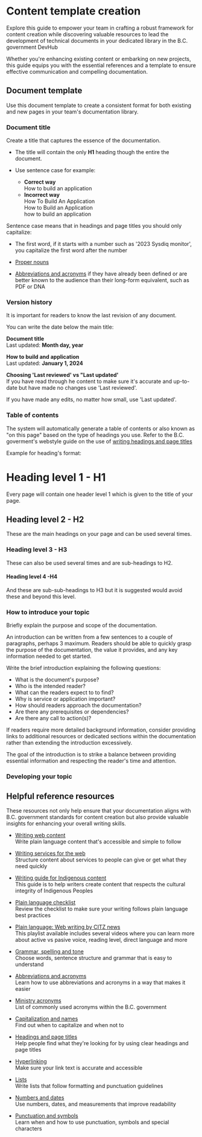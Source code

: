<!-- This is a work in progress not ready for publishing 

Guide written by Pilar Solares Velasco  -->
# Content template creation 
Explore this  guide to empower your team in crafting a robust framework for content creation while discovering valuable resources to lead the development of technical documents in your dedicated library in the B.C. government DevHub

Whether you're enhancing existing content or embarking on new projects, this guide equips you with the essential references and a template to ensure effective communication and compelling documentation.

## Document template
Use this document template to create a consistent format for both existing and new pages in your team's documentation library.

### Document title
Create a title that captures the essence of the documentation.

* The title will contain the only  **H1** heading though the entire the document. 

* Use sentence case for example: 

    * **Correct way**  
     How to build an application 
    * **Incorrect way**  
How To Build An Application  
How to Build an Application   
how to build an application 

Sentence case means that in headings and page titles you should only capitalize:

* The first word, if it starts with a number such as '2023 Sysdiq monitor', you capitalize the first word after the number

* [Proper nouns](https://www2.gov.bc.ca/gov/content/governments/services-for-government/service-experience-digital-delivery/web-content-development-guides/web-style-guide/writing-guide/capitalization)

* [Abbreviations and acronyms](https://www2.gov.bc.ca/gov/content/governments/services-for-government/service-experience-digital-delivery/web-content-development-guides/web-style-guide/writing-guide/abbreviations) if they have already been defined or are better known to the audience than their long-form equivalent, such as PDF or DNA 

### Version history
It is important for readers to know the last revision of any document.  

You can write the date below the main title:

**Document title**  
Last updated: **Month day, year**


**How to build and application**  
Last updated: **January 1, 2024**

**Choosing 'Last reviewed' vs "Last updated'**<br>
If you have read through he content to make sure it's accurate and up-to-date but have made no changes use 'Last reviewed'.

If you have made any edits, no matter how small, use 'Last updated'. 


### Table of contents
The system will automatically generate a table of contents or also known as "on this page" based on the type of headings you use.  Refer to the B.C. goverment's webstyle guide on the use of [writing headings and page titles](https://www2.gov.bc.ca/gov/content/governments/services-for-government/service-experience-digital-delivery/web-content-development-guides/web-style-guide/writing-guide/headings)

Example for heading's format: 

# Heading level 1 - H1  
Every page will contain one header level 1 which is given to the title of your page.

## Heading level 2 - H2
These are the main headings on your page and can be used several times.

### Heading level 3 - H3
These can also be used several times and are sub-headings to H2.

#### Heading level 4 -H4 
And these are sub-sub-headings to H3 but it is suggested would avoid these and beyond this level.

### How to introduce your topic
Briefly explain the purpose and scope of the documentation. 

An  introduction can be written from a few sentences to a couple of paragraphs, perhaps 3 maximum.  Readers should be able to quickly grasp the purpose of the documentation, the value it provides, and any key information needed to get started.

Write the brief introduction explaining the following questions: 

* What is the document's purpose? 
* Who is the intended reader? 
* What can the readers expect to to find? 
* Why is service or application important? 
* How should readers approach the documentation?
* Are there any prerequisites or dependencies?
* Are there any call to action(s)? 

If readers require more detailed background information, consider providing links to additional resources or dedicated sections within the documentation rather than extending the introduction excessively.

The goal of the introduction is to strike a balance between providing essential information and respecting the reader's time and attention.

### Developing your topic 
<!-- ## Getting started
### About us
* Introduce the team or project.
### Installation guide
* Provide step-by-step instructions for setting up the system.
* List prerequisites and system requirements.

## Core concepts
### Service definition
* Clearly define the purpose and functionality of the service.
### Key features
* Highlight the main functionalities and advantages.

## User guide
### How to use
* Break down usage into clear, actionable steps.
### Troubleshooting
* Address common issues and provide solutions.
### FAQs
* Compile frequently asked questions and concise answers.

## Advanced configuration (if applicable)
### Customization
* Guide on how to tailor the service to specific needs.
### Integration
* Provide instructions for integrating with other systems.

## Best practices
### Coding standards
* If applicable, provide guidelines for coding and contributions.
### Security guidelines
* Highlight security best practices.

## References
### Glossary
* Define technical terms used in the documentation.
### External resources
* Provide links to relevant external documentation or tools.

## Contact information
* Include contact details for support or further inquiries.
 -->
## Helpful reference resources
These resources not only help ensure that your documentation aligns with B.C. government standards for content creation but also provide valuable insights for enhancing your overall writing skills.

* [Writing web content](https://www2.gov.bc.ca/gov/content/governments/services-for-government/service-experience-digital-delivery/web-content-development-guides/web-style-guide/writing-guide/writing-web-content)<br>Write plain language content that's accessible and simple to follow

* [Writing services for the web](https://www2.gov.bc.ca/gov/content/governments/services-for-government/service-experience-digital-delivery/web-content-development-guides/web-style-guide/writing-guide/web-services)<br>Structure content about services to people can give or get what they need quickly

* [Writing guide for Indigenous content](https://www2.gov.bc.ca/gov/content/governments/services-for-government/service-experience-digital-delivery/web-content-development-guides/web-style-guide/writing-guide-for-indigenous-content) <br> This guide is to help writers create content that respects the cultural integrity of Indigenous Peoples

* [Plain language checklist](https://www2.gov.bc.ca/gov/content/governments/services-for-government/service-experience-digital-delivery/web-content-development-guides/web-style-guide/writing-guide/plain-language)<br> Review the checklist to make sure your writing follows plain language best practices

* [Plain language: Web writing by CITZ news ](https://www.youtube.com/playlist?list=PLfZyhRy83bIHM55fqFv3Z9VFJfa0pvcy8)<br> This playlist available includes several videos where you can learn more about active vs pasive voice, reading level, direct language and more

* [Grammar, spelling and tone](https://www2.gov.bc.ca/gov/content/governments/services-for-government/service-experience-digital-delivery/web-content-development-guides/web-style-guide/writing-guide/grammar-spelling-tone) <br>
Choose words, sentence structure and grammar that is easy to understand

* [Abbreviations and acronyms](https://www2.gov.bc.ca/gov/content/governments/services-for-government/service-experience-digital-delivery/web-content-development-guides/web-style-guide/writing-guide/abbreviations)<br>Learn how to use abbreviations and acronyms in  a way that makes it easier

* [Ministry acronyms](https://intranet.gov.bc.ca/thehub/tools-and-resources/ministry-acronyms) <br>List of commonly used acronyms within the B.C. government

* [Capitalization and names](https://www2.gov.bc.ca/gov/content/governments/services-for-government/service-experience-digital-delivery/web-content-development-guides/web-style-guide/writing-guide/capitalization) <br> Find out when to capitalize and when not to

* [Headings and page titles](https://www2.gov.bc.ca/gov/content/governments/services-for-government/service-experience-digital-delivery/web-content-development-guides/web-style-guide/writing-guide/headings)<br> Help people find what they're looking for by using clear headings and page titles

* [Hyperlinking](https://www2.gov.bc.ca/gov/content/governments/services-for-government/service-experience-digital-delivery/web-content-development-guides/web-style-guide/writing-guide/links)<br> Make sure your link text is accurate and accessible

* [Lists](https://www2.gov.bc.ca/gov/content/governments/services-for-government/service-experience-digital-delivery/web-content-development-guides/web-style-guide/writing-guide/lists) <br> Write lists that follow formatting and punctuation guidelines 

* [Numbers and dates](https://www2.gov.bc.ca/gov/content/governments/services-for-government/service-experience-digital-delivery/web-content-development-guides/web-style-guide/writing-guide/numbers)<br>Use numbers, dates, and measurements that improve readability

* [Punctuation and symbols](https://www2.gov.bc.ca/gov/content/governments/services-for-government/service-experience-digital-delivery/web-content-development-guides/web-style-guide/writing-guide/punctuation) <br> Learn when and how to use punctuation, symbols and special characters

